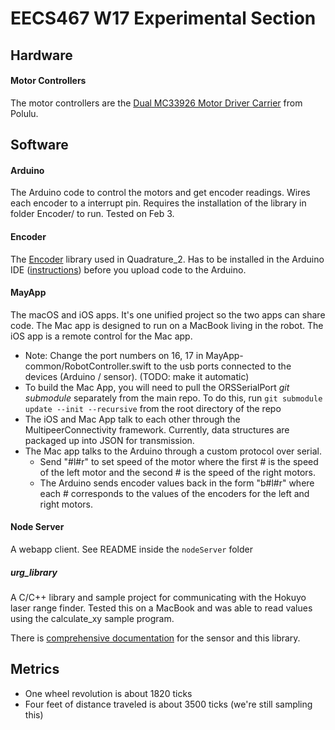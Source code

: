 # EECS467 W17 Experimental Section

## Hardware

#### Motor Controllers

The motor controllers are the [Dual MC33926 Motor Driver Carrier](https://www.pololu.com/product/1213) from Polulu.


## Software

#### Arduino

The Arduino code to control the motors and get encoder readings. Wires each encoder to a interrupt pin. Requires the installation of the library in folder Encoder/ to run. Tested on Feb 3.

#### Encoder

The [Encoder](https://www.pjrc.com/teensy/td_libs_Encoder.html) library used in Quadrature\_2. Has to be installed in the Arduino IDE ([instructions](https://www.arduino.cc/en/Guide/Libraries)) before you upload code to the Arduino.

#### MayApp

The macOS and iOS apps. It's one unified project so the two apps can share code. The Mac app is designed to run on a MacBook living in the robot. The iOS app is a remote control for the Mac app.

- Note: Change the port numbers on 16, 17 in MayApp-common/RobotController.swift to the usb ports connected to the devices (Arduino / sensor). (TODO: make it automatic)
- To build the Mac App, you will need to pull the ORSSerialPort *git submodule* separately from the main repo. To do this, run `git submodule update --init --recursive` from the root directory of the repo
- The iOS and Mac App talk to each other through the MultipeerConnectivity framework. Currently, data structures are packaged up into JSON for transmission.
- The Mac app talks to the Arduino through a custom protocol over serial.
    - Send "#l#r" to set speed of the motor where the first # is the speed of the left motor and the second # is the speed of the right motors.
    - The Arduino sends encoder values back in the form "b#l#r" where each # corresponds to the values of the encoders for the left and right motors.

#### Node Server

A webapp client. See README inside the `nodeServer` folder 

##### urg\_library

A C/C++ library and sample project for communicating with the Hokuyo laser range finder. Tested this on a MacBook and was able to read values using the calculate\_xy sample program.

There is [comprehensive documentation](https://sourceforge.net/p/urgnetwork/wiki/Home/) for the sensor and this library.

## Metrics

- One wheel revolution is about 1820 ticks
- Four feet of distance traveled is about 3500 ticks (we're still sampling this)
